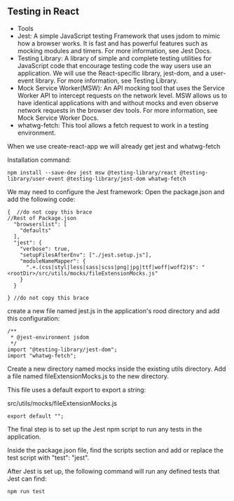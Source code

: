 ## Testing in React

- Tools
- Jest: A simple JavaScript testing Framework that uses jsdom to mimic how a browser works. It is fast and has powerful features such as mocking modules and timers. For more information, see Jest Docs.
- Testing Library: A library of simple and complete testing utilities for JavaScript code that encourage testing code the way users use an application. We will use the React-specific library, jest-dom, and a user-event library. For more information, see Testing Library.
- Mock Service Worker(MSW): An API mocking tool that uses the Service Worker API to intercept requests on the network level. MSW allows us to have identical applications with and without mocks and even observe network requests in the browser dev tools. For more information, see Mock Service Worker Docs.
- whatwg-fetch: This tool allows a fetch request to work in a testing environment.

When we use create-react-app we will already get jest and whatwg-fetch

Installation command:
```
npm install --save-dev jest msw @testing-library/react @testing-library/user-event @testing-library/jest-dom whatwg-fetch
```

We may need to configure the Jest framework:
Open the package.json and add the following code:
```
{  //do not copy this brace
//Rest of Package.json
  "browserslist": [
    "defaults"
  ],
  "jest": {
    "verbose": true,
    "setupFilesAfterEnv": ["./jest.setup.js"],
    "moduleNameMapper": {
      ".+.(css|styl|less|sass|scss|png|jpg|ttf|woff|woff2)$": "<rootDir>/src/utils/mocks/fileExtensionMocks.js"
    }
  }

} //do not copy this brace
```

create a new file named jest.js in the application's rood directory and add this configuration:
```
/**
 * @jest-environment jsdom
 */
import "@testing-library/jest-dom";
import "whatwg-fetch";
```
Create a new directory named mocks inside the existing utils directory. Add a file named fileExtensionMocks.js to the new directory.

This file uses a default export to export a string:

src/utils/mocks/fileExtensionMocks.js
```
export default "";
```
The final step is to set up the Jest npm script to run any tests in the application.

Inside the package.json file, find the scripts section and add or replace the test script with "test": "jest".

After Jest is set up, the following command will run any defined tests that Jest can find:
```
npm run test
```